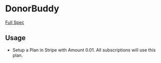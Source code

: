 # DonorBuddy

[Full Spec](https://docs.google.com/document/d/1-QQtugc81SDvGC1-gA-fGP60j4OdORWTC1EfpTd5FY8/)

## Usage

 - Setup a Plan in Stripe with Amount 0.01. All subscriptions will use
   this plan.
